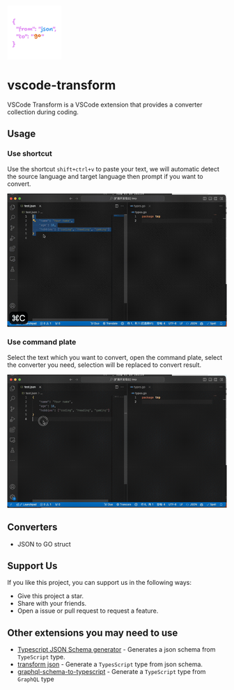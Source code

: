 <p algin="center">
    <img src="./assets/logo.png" width="124px" height="124px" />
</p>

# vscode-transform
VSCode Transform is a VSCode extension that provides a converter collection during coding.

## Usage
### Use shortcut
Use the shortcut `shift+ctrl+v` to paste your text, we will automatic detect the source language and target language then prompt if you want to convert.

<p algin="center">
    <img src="./assets/usage1.gif" />
</p>

### Use command plate
Select the text which you want to convert, open the command plate, select the converter you need, selection will be replaced to convert result.

<p algin="center">
    <img src="./assets/usage2.gif" />
</p>

## Converters
- JSON to GO struct

## Support Us
If you like this project, you can support us in the following ways:
- Give this project a star.
- Share with your friends.
- Open a issue or pull request to request a feature.

## Other extensions you may need to use
- [Typescript JSON Schema generator](https://marketplace.visualstudio.com/items?itemName=marcoq.vscode-typescript-to-json-schema) - Generates a json schema from `TypeScript` type.
- [transform json](https://github.com/raotaohub/vscode-transform) - Generate a `TypesScript` type from json schema.
- [graphql-schema-to-typescript](https://marketplace.visualstudio.com/items?itemName=liyikunl.vscode-graphql-schema-to-typescript) - Generate a `TypeScript` type from `GraphQL` type
